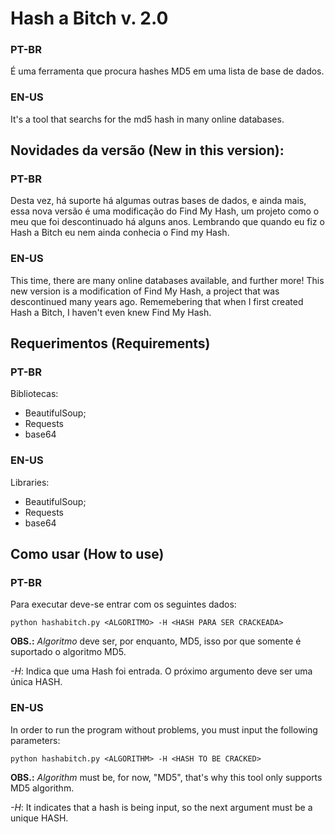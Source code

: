 # Hash a Bitch v. 2.0

### PT-BR
É uma ferramenta que procura hashes MD5 em uma lista de base de dados.

### EN-US
It's a tool that searchs for the md5 hash in many online databases.

## Novidades da versão (New in this version):

### PT-BR
Desta vez, há suporte há algumas outras bases de dados, e ainda mais, essa nova versão é uma modificação do Find My Hash, um projeto como o meu que foi descontinuado há alguns anos. Lembrando que quando eu fiz o Hash a Bitch eu nem ainda conhecia o Find my Hash.

### EN-US
This time, there are many online databases available, and further more! This new version is a modification of Find My Hash, a project that was descontinued many years ago. Rememebering that when I first created Hash a Bitch, I haven't even knew Find My Hash.

## Requerimentos (Requirements)

### PT-BR
Bibliotecas:
* BeautifulSoup;
* Requests
* base64

### EN-US
Libraries:
* BeautifulSoup;
* Requests
* base64

## Como usar (How to use)

### PT-BR

Para executar deve-se entrar com os seguintes dados:

```
python hashabitch.py <ALGORITMO> -H <HASH PARA SER CRACKEADA>
```
**OBS.:** *Algoritmo* deve ser, por enquanto, MD5, isso por que somente é suportado o algoritmo MD5.

*-H*: Indica que uma Hash foi entrada. O próximo argumento deve ser uma única HASH.

### EN-US

In order to run the program without problems, you must input the following parameters:

```
python hashabitch.py <ALGORITHM> -H <HASH TO BE CRACKED>
```
**OBS.:** *Algorithm* must be, for now, "MD5", that's why this tool only supports MD5 algorithm.

*-H*: It indicates that a hash is being input, so the next argument must be a unique HASH.
